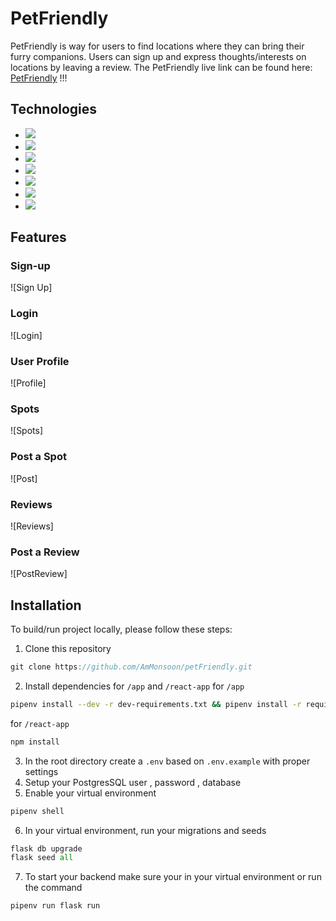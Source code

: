 # PetFriendly
PetFriendly is way for users to find locations where they can bring their furry companions.
Users can sign up and express thoughts/interests on locations by leaving a review.
The PetFriendly live link can be found here: <a href='https://petfriendlyy.herokuapp.com/'>PetFriendly</a> !!!

## Technologies
* <a href="https://developer.mozilla.org/en-US/docs/Web/JavaScript"><img src="https://img.shields.io/badge/-JavaScript-F7DF1E?logo=JavaScript&logoColor=333333" /></a>
* <a href="https://www.python.org/psf/"><img src="	https://img.shields.io/badge/Python-3776AB?style=for-the-badge&logo=python&logoColor=white" /></a>
* <a href="https://www.postgresql.org/"><img src="https://img.shields.io/badge/-PostgreSQL-336791?logo=PostgreSQL" /></a>
* <a href="https://reactjs.org/"><img src="https://img.shields.io/badge/react-%2320232a.svg?style=flat&logo=react&logoColor=%2361DAFB"></a>
* <a href="https://redux.js.org/"><img src="https://img.shields.io/badge/redux-%23593d88.svg?style=flat&logo=redux&logoColor=white"></a>
* <a href="https://developer.mozilla.org/en-US/docs/Web/CSS"><img src="https://img.shields.io/badge/-CSS3-1572B6?logo=CSS3" /></a>
* <a href="https://flask.palletsprojects.com/en/2.0.x/"><img src="https://img.shields.io/badge/Flask-000000?style=for-the-badge&logo=flask&logoColor=white" /></a>
## Features 

### Sign-up
![Sign Up]

### Login
![Login]

### User Profile
![Profile]

### Spots
![Spots]

### Post a Spot
![Post]

### Reviews
![Reviews]

### Post a Review
![PostReview]

## Installation
To build/run project locally, please follow these steps:

1. Clone this repository
```javascript
git clone https://github.com/AmMonsoon/petFriendly.git
 ```

2. Install dependencies for `/app` and `/react-app`
for `/app`
```bash
pipenv install --dev -r dev-requirements.txt && pipenv install -r requirements.txt
```

for `/react-app`
```javascript
npm install
```


3. In the root directory create a `.env` based on `.env.example` with proper settings 
4. Setup your PostgresSQL user , password , database
5. Enable your virtual environment 
```python
pipenv shell
```

6. In your virtual environment, run your migrations and seeds 
```python
flask db upgrade
flask seed all
```

7. To start your backend make sure your in your virtual environment or run the command
```python 
pipenv run flask run
```


